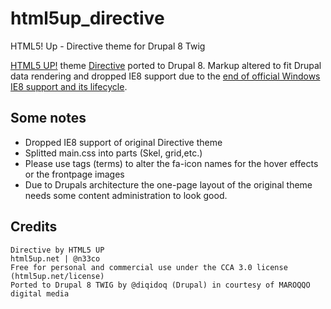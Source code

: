 # html5up_directive
HTML5! Up - Directive theme for Drupal 8 Twig

[HTML5 UP!](https://html5up.net) theme [Directive](http://html5up.net/directive) ported to Drupal 8. Markup altered to fit Drupal data rendering and dropped IE8 support due to the [end of official Windows IE8 support and its lifecycle](https://support.microsoft.com/en-us/lifecycle#gp/msl-ie-dotnet-an).


## Some notes

 + Dropped IE8 support of original Directive theme
 + Splitted main.css into parts (Skel, grid,etc.)
 + Please use tags (terms) to alter the fa-icon names for the hover effects or the frontpage images
 + Due to Drupals architecture the one-page layout of the original theme needs some content administration to look good.
 
## Credits

	Directive by HTML5 UP
	html5up.net | @n33co
	Free for personal and commercial use under the CCA 3.0 license (html5up.net/license)
	Ported to Drupal 8 TWIG by @diqidoq (Drupal) in courtesy of MAROQQO digital media
